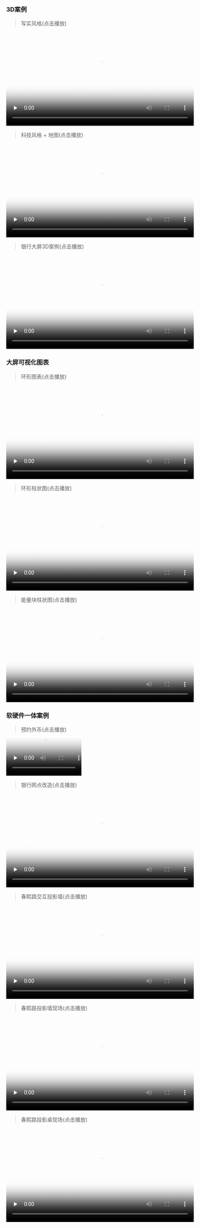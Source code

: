 
### 3D案例

> 写实风格(点击播放)

<video width="100%" controls preload="none" poster="https://yunli-cdn.oss-cn-beijing.aliyuncs.com/demo/video/sijiqing.jpg">
    <source src="https://yunli-cdn.oss-cn-beijing.aliyuncs.com/demo/video/sijiqing.mp4" type="video/mp4">
</video>
<!--
<iframe height=498 width=510 src='https://player.youku.com/embed/XNDkzODIxNzEzMg==' frameborder=0 'allowfullscreen'></iframe>
-->

> 科技风格 + 地图(点击播放)

<video width="100%" controls preload="none" poster="https://yunli-cdn.oss-cn-beijing.aliyuncs.com/demo/video/dwz-threejs-amap.jpg">
    <source src="https://yunli-cdn.oss-cn-beijing.aliyuncs.com/demo/video/dwz-threejs-amap.mp4" type="video/mp4">
</video>
<!--
<iframe height=498 width=510 src='https://player.youku.com/embed/XNDkzODIyNzA5Mg==' frameborder=0 'allowfullscreen'></iframe>
-->

> 银行大屏3D案例(点击播放)

<video width="100%" controls preload="none" poster="https://yunli-cdn.oss-cn-beijing.aliyuncs.com/demo/video/sz-icbc-bank.jpg">
    <source src="https://yunli-cdn.oss-cn-beijing.aliyuncs.com/demo/video/sz-icbc-bank.mp4" type="video/mp4">
</video>
<!--
<iframe height=498 width=510 src='https://player.youku.com/embed/XNDkzODIyMzE0NA==' frameborder=0 'allowfullscreen'></iframe>
-->

### 大屏可视化图表

> 环形图表(点击播放)

<video width="100%" controls preload="none" poster="https://yunli-cdn.oss-cn-beijing.aliyuncs.com/demo/video/ChartPercent-1.jpg">
    <source src="https://yunli-cdn.oss-cn-beijing.aliyuncs.com/demo/video/ChartPercent-1.mp4" type="video/mp4">
</video>

> 环形柱状图(点击播放)

<video width="100%" controls preload="none" poster="https://yunli-cdn.oss-cn-beijing.aliyuncs.com/demo/video/ChartCirclePie-1.jpg">
    <source src="https://yunli-cdn.oss-cn-beijing.aliyuncs.com/demo/video/ChartCirclePie-1.mp4" type="video/mp4">
</video>

> 能量块柱状图(点击播放)

<video width="100%" controls preload="none" poster="https://yunli-cdn.oss-cn-beijing.aliyuncs.com/demo/video/ChartDarhBar-1.jpg">
    <source src="https://yunli-cdn.oss-cn-beijing.aliyuncs.com/demo/video/ChartDarhBar-1.mp4" type="video/mp4">
</video>


### 软硬件一体案例

> 预约外币(点击播放)

<video width="40%" controls preload="none" poster="https://yunli-cdn.oss-cn-beijing.aliyuncs.com/demo/video/预约外币.jpg">
    <source src="https://yunli-cdn.oss-cn-beijing.aliyuncs.com/demo/video/预约外币.mp4" type="video/mp4">
</video>

> 银行网点改造(点击播放)

<video width="100%" controls preload="none" poster="https://yunli-cdn.oss-cn-beijing.aliyuncs.com/demo/video/normal_video.jpg">
    <source src="https://yunli-cdn.oss-cn-beijing.aliyuncs.com/demo/video/normal_video.mp4" type="video/mp4">
</video>

> 春熙路交互投影墙(点击播放)

<video width="100%" controls preload="none" poster="https://yunli-cdn.oss-cn-beijing.aliyuncs.com/demo/video/春熙路交互投影墙.jpg">
    <source src="https://yunli-cdn.oss-cn-beijing.aliyuncs.com/demo/video/春熙路交互投影墙.mp4" type="video/mp4">
</video>

> 春熙路投影墙现场(点击播放)

<video width="100%" controls preload="none" poster="https://yunli-cdn.oss-cn-beijing.aliyuncs.com/demo/video/春熙路投影墙现场.jpg">
    <source src="https://yunli-cdn.oss-cn-beijing.aliyuncs.com/demo/video/春熙路投影墙现场.mp4" type="video/mp4">
</video>

> 春熙路投影桌现场(点击播放)

<video width="100%" controls preload="none" poster="https://yunli-cdn.oss-cn-beijing.aliyuncs.com/demo/video/春熙路投影桌现场.jpg">
    <source src="https://yunli-cdn.oss-cn-beijing.aliyuncs.com/demo/video/春熙路投影桌现场.mp4" type="video/mp4">
</video>

